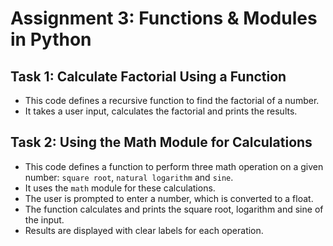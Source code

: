 # Assignment 3: Functions & Modules in Python

## Task 1: Calculate Factorial Using a Function
- This code defines a recursive function to find the factorial of a number.
- It takes a user input, calculates the factorial and prints the results.

## Task 2: Using the Math Module for Calculations
- This code defines a function to perform three math operation on a given number:  `square root`, `natural logarithm` and `sine`.
- It uses the `math` module for these calculations.
- The user is prompted to enter a number, which is converted to a float.
- The function calculates and prints the square root, logarithm and sine of the input.
- Results are displayed with clear labels for each operation.